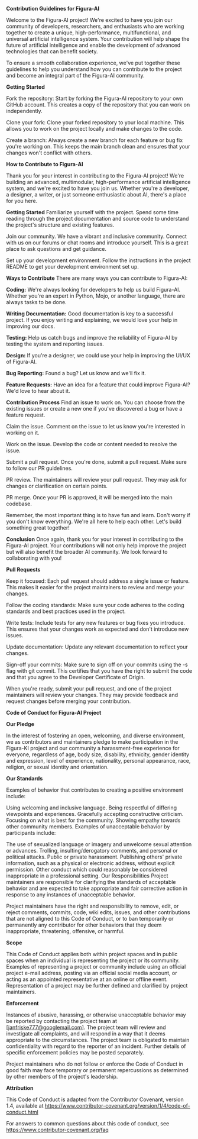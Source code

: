 **Contribution Guidelines for Figura-AI**

Welcome to the Figura-AI project! We're excited to have you join our community of developers, researchers, and enthusiasts who are working together to create a unique, high-performance, multifunctional, and universal artificial intelligence system. Your contribution will help shape the future of artificial intelligence and enable the development of advanced technologies that can benefit society.

To ensure a smooth collaboration experience, we've put together these guidelines to help you understand how you can contribute to the project and become an integral part of the Figura-AI community.

**Getting Started**

Fork the repository: Start by forking the Figura-AI repository to your own GitHub account. This creates a copy of the repository that you can work on independently.

Clone your fork: Clone your forked repository to your local machine. This allows you to work on the project locally and make changes to the code.

Create a branch: Always create a new branch for each feature or bug fix you're working on. This keeps the main branch clean and ensures that your changes won't conflict with others.

**How to Contribute to Figura-AI**

Thank you for your interest in contributing to the Figura-AI project! We're building an advanced, multimodular, high-performance artificial intelligence system, and we're excited to have you join us. Whether you're a developer, a designer, a writer, or just someone enthusiastic about AI, there's a place for you here.

**Getting Started**
Familiarize yourself with the project. Spend some time reading through the project documentation and source code to understand the project's structure and existing features.

Join our community. We have a vibrant and inclusive community. Connect with us on our forums or chat rooms and introduce yourself. This is a great place to ask questions and get guidance.

Set up your development environment. Follow the instructions in the project README to get your development environment set up.

**Ways to Contribute**
There are many ways you can contribute to Figura-AI:

**Coding:** We're always looking for developers to help us build Figura-AI. Whether you're an expert in Python, Mojo, or another language, there are always tasks to be done.

**Writing Documentation:** Good documentation is key to a successful project. If you enjoy writing and explaining, we would love your help in improving our docs.

**Testing:** Help us catch bugs and improve the reliability of Figura-AI by testing the system and reporting issues.

**Design:** If you're a designer, we could use your help in improving the UI/UX of Figura-AI.

**Bug Reporting:** Found a bug? Let us know and we'll fix it.

**Feature Requests:** Have an idea for a feature that could improve Figura-AI? We'd love to hear about it.

**Contribution Process**
Find an issue to work on. You can choose from the existing issues or create a new one if you've discovered a bug or have a feature request.

Claim the issue. Comment on the issue to let us know you're interested in working on it.

Work on the issue. Develop the code or content needed to resolve the issue.

Submit a pull request. Once you're done, submit a pull request. Make sure to follow our PR guidelines.

PR review. The maintainers will review your pull request. They may ask for changes or clarification on certain points.

PR merge. Once your PR is approved, it will be merged into the main codebase.

Remember, the most important thing is to have fun and learn. Don't worry if you don't know everything. We're all here to help each other. Let's build something great together!

**Conclusion**
Once again, thank you for your interest in contributing to the Figura-AI project. Your contributions will not only help improve the project but will also benefit the broader AI community. We look forward to collaborating with you!

**Pull Requests**

Keep it focused: Each pull request should address a single issue or feature. This makes it easier for the project maintainers to review and merge your changes.

Follow the coding standards: Make sure your code adheres to the coding standards and best practices used in the project.

Write tests: Include tests for any new features or bug fixes you introduce. This ensures that your changes work as expected and don't introduce new issues.

Update documentation: Update any relevant documentation to reflect your changes.

Sign-off your commits: Make sure to sign off on your commits using the -s flag with git commit. This certifies that you have the right to submit the code and that you agree to the Developer Certificate of Origin.

When you're ready, submit your pull request, and one of the project maintainers will review your changes. They may provide feedback and request changes before merging your contribution.


**Code of Conduct for Figura-AI Project**


**Our Pledge**

In the interest of fostering an open, welcoming, and diverse environment, we as contributors and maintainers pledge to make participation in the Figura-KI project and our community a harassment-free experience for everyone, regardless of age, body size, disability, ethnicity, gender identity and expression, level of experience, nationality, personal appearance, race, religion, or sexual identity and orientation.

**Our Standards**

Examples of behavior that contributes to creating a positive environment include:

Using welcoming and inclusive language.
Being respectful of differing viewpoints and experiences.
Gracefully accepting constructive criticism.
Focusing on what is best for the community.
Showing empathy towards other community members.
Examples of unacceptable behavior by participants include:

The use of sexualized language or imagery and unwelcome sexual attention or advances.
Trolling, insulting/derogatory comments, and personal or political attacks.
Public or private harassment.
Publishing others' private information, such as a physical or electronic address, without explicit permission.
Other conduct which could reasonably be considered inappropriate in a professional setting.
Our Responsibilities
Project maintainers are responsible for clarifying the standards of acceptable behavior and are expected to take appropriate and fair corrective action in response to any instances of unacceptable behavior.

Project maintainers have the right and responsibility to remove, edit, or reject comments, commits, code, wiki edits, issues, and other contributions that are not aligned to this Code of Conduct, or to ban temporarily or permanently any contributor for other behaviors that they deem inappropriate, threatening, offensive, or harmful.

**Scope**

This Code of Conduct applies both within project spaces and in public spaces when an individual is representing the project or its community. Examples of representing a project or community include using an official project e-mail address, posting via an official social media account, or acting as an appointed representative at an online or offline event. Representation of a project may be further defined and clarified by project maintainers.

**Enforcement**

Instances of abusive, harassing, or otherwise unacceptable behavior may be reported by contacting the project team at [janfriske777@googlemail.com]. The project team will review and investigate all complaints, and will respond in a way that it deems appropriate to the circumstances. The project team is obligated to maintain confidentiality with regard to the reporter of an incident. Further details of specific enforcement policies may be posted separately.

Project maintainers who do not follow or enforce the Code of Conduct in good faith may face temporary or permanent repercussions as determined by other members of the project's leadership.

**Attribution**

This Code of Conduct is adapted from the Contributor Covenant, version 1.4, available at https://www.contributor-covenant.org/version/1/4/code-of-conduct.html

For answers to common questions about this code of conduct, see https://www.contributor-covenant.org/faq

